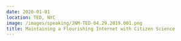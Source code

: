 ```yaml
---
date: 2020-01-01
location: TED, NYC
image: /images/speaking/JNM-TED-04.29.2019.001.png
title: Maintaining a Flourishing Internet with Citizen Science
---
```

